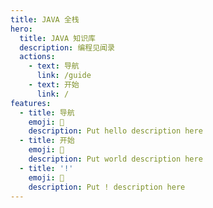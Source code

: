 ```yaml
---
title: JAVA 全栈
hero:
  title: JAVA 知识库
  description: 编程见闻录
  actions:
    - text: 导航
      link: /guide
    - text: 开始
      link: /
features:
  - title: 导航
    emoji: 💎
    description: Put hello description here
  - title: 开始
    emoji: 🌈
    description: Put world description here
  - title: '!'
    emoji: 🚀
    description: Put ! description here
---
```


